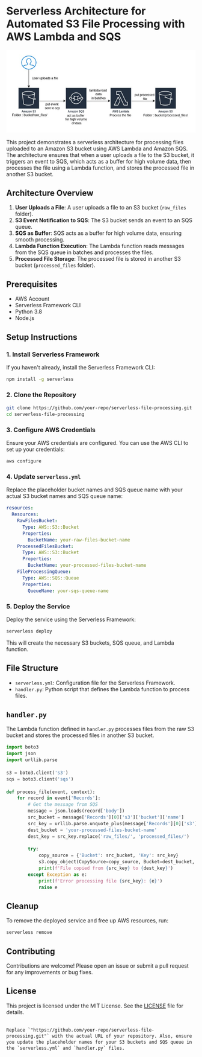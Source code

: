 # Serverless Architecture for Automated S3 File Processing with AWS Lambda and SQS
![Alt text](doc/diagram.png)

This project demonstrates a serverless architecture for processing files uploaded to an Amazon S3 bucket using AWS Lambda and Amazon SQS. The architecture ensures that when a user uploads a file to the S3 bucket, it triggers an event to SQS, which acts as a buffer for high volume data, then processes the file using a Lambda function, and stores the processed file in another S3 bucket.

## Architecture Overview

1. **User Uploads a File**: A user uploads a file to an S3 bucket (`raw_files` folder).
2. **S3 Event Notification to SQS**: The S3 bucket sends an event to an SQS queue.
3. **SQS as Buffer**: SQS acts as a buffer for high volume data, ensuring smooth processing.
4. **Lambda Function Execution**: The Lambda function reads messages from the SQS queue in batches and processes the files.
5. **Processed File Storage**: The processed file is stored in another S3 bucket (`processed_files` folder).

## Prerequisites

- AWS Account
- Serverless Framework CLI
- Python 3.8
- Node.js

## Setup Instructions

### 1. Install Serverless Framework

If you haven't already, install the Serverless Framework CLI:

```bash
npm install -g serverless
```

### 2. Clone the Repository

```bash
git clone https://github.com/your-repo/serverless-file-processing.git
cd serverless-file-processing
```

### 3. Configure AWS Credentials

Ensure your AWS credentials are configured. You can use the AWS CLI to set up your credentials:

```bash
aws configure
```

### 4. Update `serverless.yml`

Replace the placeholder bucket names and SQS queue name with your actual S3 bucket names and SQS queue name:

```yaml
resources:
  Resources:
    RawFilesBucket:
      Type: AWS::S3::Bucket
      Properties:
        BucketName: your-raw-files-bucket-name
    ProcessedFilesBucket:
      Type: AWS::S3::Bucket
      Properties:
        BucketName: your-processed-files-bucket-name
    FileProcessingQueue:
      Type: AWS::SQS::Queue
      Properties:
        QueueName: your-sqs-queue-name
```

### 5. Deploy the Service

Deploy the service using the Serverless Framework:

```bash
serverless deploy
```

This will create the necessary S3 buckets, SQS queue, and Lambda function.

## File Structure

- `serverless.yml`: Configuration file for the Serverless Framework.
- `handler.py`: Python script that defines the Lambda function to process files.

## `handler.py`

The Lambda function defined in `handler.py` processes files from the raw S3 bucket and stores the processed files in another S3 bucket.

```python
import boto3
import json
import urllib.parse

s3 = boto3.client('s3')
sqs = boto3.client('sqs')

def process_file(event, context):
    for record in event['Records']:
        # Get the message from SQS
        message = json.loads(record['body'])
        src_bucket = message['Records'][0]['s3']['bucket']['name']
        src_key = urllib.parse.unquote_plus(message['Records'][0]['s3']['object']['key'])
        dest_bucket = 'your-processed-files-bucket-name'
        dest_key = src_key.replace('raw_files/', 'processed_files/')
        
        try:
            copy_source = {'Bucket': src_bucket, 'Key': src_key}
            s3.copy_object(CopySource=copy_source, Bucket=dest_bucket, Key=dest_key)
            print(f'File copied from {src_key} to {dest_key}')
        except Exception as e:
            print(f'Error processing file {src_key}: {e}')
            raise e
```

## Cleanup

To remove the deployed service and free up AWS resources, run:

```bash
serverless remove
```

## Contributing

Contributions are welcome! Please open an issue or submit a pull request for any improvements or bug fixes.

## License

This project is licensed under the MIT License. See the [LICENSE](LICENSE) file for details.
```

Replace `"https://github.com/your-repo/serverless-file-processing.git"` with the actual URL of your repository. Also, ensure you update the placeholder names for your S3 buckets and SQS queue in the `serverless.yml` and `handler.py` files.